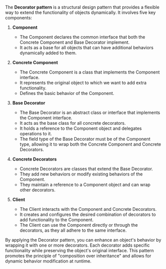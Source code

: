 The **Decorator pattern** is a structural design pattern that provides a flexible way to extend the functionality of objects dynamically. It involves five key components:

1. **Component**
    - The Component declares the common interface that both the Concrete Component and Base Decorator implement.
    - It acts as a base for all objects that can have additional behaviors dynamically added to them.

2. **Concrete Component**
    - The Concrete Component is a class that implements the Component interface.
    - It represents the original object to which we want to add extra functionality.
    - Defines the basic behavior of the Component.

3. **Base Decorator**
    - The Base Decorator is an abstract class or interface that implements the Component interface.
    - It acts as the base class for all concrete decorators.
    - It holds a reference to the Component object and delegates operations to it.
    - The field type of the Base Decorator must be of the Component type, allowing it to wrap both the Concrete Component and Concrete Decorators.

4. **Concrete Decorators**
    - Concrete Decorators are classes that extend the Base Decorator.
    - They add new behaviors or modify existing behaviors of the Component.
    - They maintain a reference to a Component object and can wrap other decorators.

5. **Client**
    - The Client interacts with the Component and Concrete Decorators.
    - It creates and configures the desired combination of decorators to add functionality to the Component.
    - The Client can use the Component directly or through the decorators, as they all adhere to the same interface.

By applying the Decorator pattern, you can enhance an object's behavior by wrapping it with one or more decorators. Each decorator adds specific functionality while preserving the object's original interface. This pattern promotes the principle of "composition over inheritance" and allows for dynamic behavior modification at runtime.